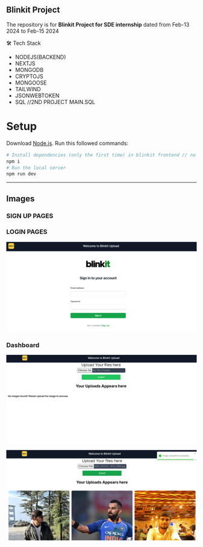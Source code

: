 ## Blinkit Project
The repository is for <strong>Blinkit Project for SDE internship</strong> dated from Feb-13 2024 to Feb-15 2024
 <!--   ###Illustration of of our project -->
🛠 Tech Stack


- NODEJS(BACKEND)
- NEXTJS
- MONGODB
- CRYPTOJS
- MONGOOSE
- TAILWIND
- JSONWEBTOKEN
- SQL //2ND PROJECT MAIN.SQL




# Setup
Download [Node.js](https://nodejs.org/en/download/).
Run this followed commands:

``` bash
# Install dependencies (only the first time) in blinkit frontend // no need for backend as it is already hosted
npm i
# Run the local server 
npm run dev
```

---
## Images

<h3>SIGN UP PAGES</h3>



<h3>LOGIN PAGES</h3>

![image](https://github.com/18ankitjha/Blinkit/blob/master/SignIn.png)


<h3>Dashboard</h3>


![image](https://github.com/18ankitjha/Blinkit/blob/master/Dashboard1.png)


![image](https://github.com/18ankitjha/Blinkit/blob/master/Dashboard2.png)
